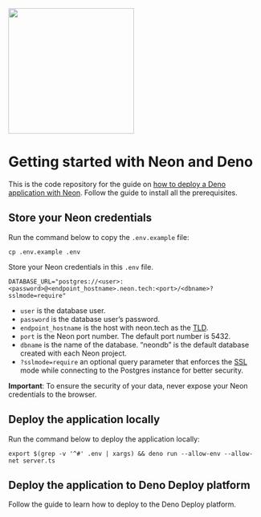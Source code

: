 <img width="250px" src="https://raw.githubusercontent.com/neondatabase/website/a898a3ff9c2786a3fd4691d083eb8f3c751e008b/src/images/logo-white.svg" />

# Getting started with Neon and Deno

This is the code repository for the guide on [how to deploy a Deno application with Neon](https://neon.tech/docs/guides/deno#deploy-your-application-with-deno-deploy). Follow the guide to install all the prerequisites.

## Store your Neon credentials

Run the command below to copy the `.env.example` file:

```
cp .env.example .env
```

Store your Neon credentials in this `.env` file.

```
DATABASE_URL="postgres://<user>:<password>@<endpoint_hostname>.neon.tech:<port>/<dbname>?sslmode=require"
```

- `user` is the database user.
- `password` is the database user’s password.
- `endpoint_hostname` is the host with neon.tech as the [TLD](https://www.cloudflare.com/en-gb/learning/dns/top-level-domain/).
- `port` is the Neon port number. The default port number is 5432.
- `dbname` is the name of the database. “neondb” is the default database created with each Neon project.
- `?sslmode=require` an optional query parameter that enforces the [SSL](https://www.cloudflare.com/en-gb/learning/ssl/what-is-ssl/) mode while connecting to the Postgres instance for better security.

**Important**: To ensure the security of your data, never expose your Neon credentials to the browser.

## Deploy the application locally

Run the command below to deploy the application locally:

```
export $(grep -v '^#' .env | xargs) && deno run --allow-env --allow-net server.ts
```

## Deploy the application to Deno Deploy platform

Follow the guide to learn how to deploy to the Deno Deploy platform.
